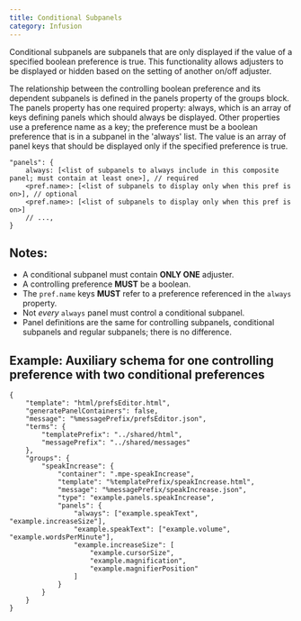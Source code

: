 ```yaml
---
title: Conditional Subpanels
category: Infusion
---
```


Conditional subpanels are subpanels that are only displayed if the value of a specified boolean preference is true. This
functionality allows adjusters to be displayed or hidden based on the setting of another on/off adjuster.

The relationship between the controlling boolean preference and its dependent subpanels is defined in the panels
property of the groups block. The panels property has one required property: always, which is an array of keys defining
panels which should always be displayed. Other properties use a preference name as a key; the preference must be a
boolean preference that is in a subpanel in the 'always' list. The value is an array of panel keys that should be
displayed only if the specified preference is true.

```snippet
"panels": {
    always: [<list of subpanels to always include in this composite panel; must contain at least one>], // required
    <pref.name>: [<list of subpanels to display only when this pref is on>], // optional
    <pref.name>: [<list of subpanels to display only when this pref is on>]
    // ...,
}
```

## Notes:

* A conditional subpanel must contain **ONLY ONE** adjuster.
* A controlling preference **MUST** be a boolean.
* The `pref.name` keys **MUST** refer to a preference referenced in the `always` property.
* Not _every_ `always` panel must control a conditional subpanel.
* Panel definitions are the same for controlling subpanels, conditional subpanels and regular subpanels; there is no
  difference.

## Example: Auxiliary schema for one controlling preference with two conditional preferences

```json5
{
    "template": "html/prefsEditor.html",
    "generatePanelContainers": false,
    "message": "%messagePrefix/prefsEditor.json",
    "terms": {
        "templatePrefix": "../shared/html",
        "messagePrefix": "../shared/messages"
    },
    "groups": {
        "speakIncrease": {
            "container": ".mpe-speakIncrease",
            "template": "%templatePrefix/speakIncrease.html",
            "message": "%messagePrefix/speakIncrease.json",
            "type": "example.panels.speakIncrease",
            "panels": {
                "always": ["example.speakText", "example.increaseSize"],
                "example.speakText": ["example.volume", "example.wordsPerMinute"],
                "example.increaseSize": [
                    "example.cursorSize",
                    "example.magnification",
                    "example.magnifierPosition"
                ]
            }
        }
    }
}
```
